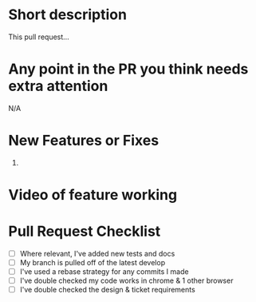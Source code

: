 # Short description

This pull request...

# Any point in the PR you think needs extra attention

N/A

# New Features or Fixes

1.

# Video of feature working

<!-- (drag and drop images / videos) -->

# Pull Request Checklist

- [ ] Where relevant, I've added new tests and docs
- [ ] My branch is pulled off of the latest develop
- [ ] I've used a rebase strategy for any commits I made
- [ ] I've double checked my code works in chrome & 1 other browser
- [ ] I've double checked the design & ticket requirements
